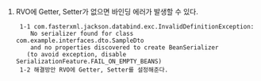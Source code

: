 1. RVO에 Getter, Setter가 없으면 바인딩 에러가 발생할 수 있다.

        1-1 com.fasterxml.jackson.databind.exc.InvalidDefinitionException: 
           No serializer found for class com.example.interfaces.dto.SampleDto 
           and no properties discovered to create BeanSerializer 
          (to avoid exception, disable SerializationFeature.FAIL_ON_EMPTY_BEANS)
        1-2 해결방안 RVO에 Getter, Setter를 설정해준다.